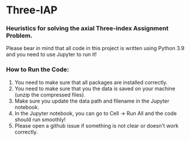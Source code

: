 # Three-IAP

### Heuristics for solving the axial Three-index Assignment Problem. 

Please bear in mind that all code in this project is written using Python 3.9 and you need to use Jupyter to run it!

### How to Run the Code:

1. You need to make sure that all packages are installed correctly.
2. You need to make sure that you the data is saved on your machine (unzip the compressed files).
3. Make sure you update the data path and filename in the Jupyter notebook.
4. In the Jupyter notebook, you can go to Cell -> Run All and the code should run smoothly!
5. Please open a github issue if something is not clear or doesn't work correctly.
